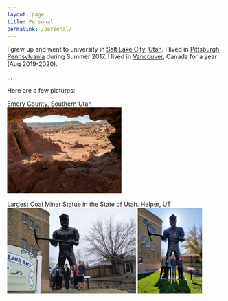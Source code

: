 ```yaml
---
layout: page
title: Personal
permalink: /personal/
---
```


I grew up and went to university in [Salt Lake City](https://www.google.com/search?q=salt+lake+city), [Utah](https://www.google.com/search?q=utah).
I lived in [Pittsburgh](https://www.google.com/search?q=pittsburgh), [Pennsylvania](https://www.google.com/search?q=pennsylvania) during Summer 2017.
I lived in [Vancouver](https://www.google.com/search?q=vancouver), Canada for a year (Aug 2019-2020).

...


Here are a few pictures:

Emery County, Southern Utah <br>
<img src="/assets/goblin_window.jpg" alt="goblin" height="200"> <br>

Largest Coal Miner Statue in the State of Utah. Helper, UT <br>
<img src="/assets/coalminer.jpg" alt="coalminer" height="200">
<img src="/assets/coalminer2.jpg" alt="coalminer2" height="200"> <br>

